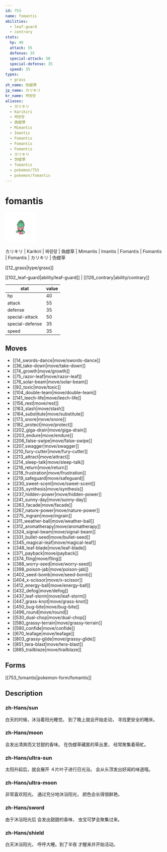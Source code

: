 ```yaml
---
id: 753
name: fomantis
abilities:
  - leaf-guard
  - contrary
stats:
  hp: 40
  attack: 55
  defense: 35
  special-attack: 50
  special-defense: 35
  speed: 35
types:
  - grass
zh_name: 伪螳草
jp_name: カリキリ
kr_name: 짜랑랑
aliases:
  - カリキリ
  - Karikiri
  - 짜랑랑
  - 偽螳草
  - Mimantis
  - Imantis
  - Fomantis
  - Fomantis
  - Fomantis
  - カリキリ
  - 伪螳草
  - fomantis
  - pokemon/753
  - pokemon/fomantis
---
```

# fomantis

![](https://raw.githubusercontent.com/PokeAPI/sprites/master/sprites/pokemon/753.png)

カリキリ | Karikiri | 짜랑랑 | 偽螳草 | Mimantis | Imantis | Fomantis | Fomantis | Fomantis | カリキリ | 伪螳草

[[12_grass|type/grass]]

[[102_leaf-guard|ability/leaf-guard]] | [[126_contrary|ability/contrary]]

|stat|value|
|---|---|
|hp|40|
|attack|55|
|defense|35|
|special-attack|50|
|special-defense|35|
|speed|35|


## Moves

- [[14_swords-dance|move/swords-dance]]
- [[36_take-down|move/take-down]]
- [[74_growth|move/growth]]
- [[75_razor-leaf|move/razor-leaf]]
- [[76_solar-beam|move/solar-beam]]
- [[92_toxic|move/toxic]]
- [[104_double-team|move/double-team]]
- [[141_leech-life|move/leech-life]]
- [[156_rest|move/rest]]
- [[163_slash|move/slash]]
- [[164_substitute|move/substitute]]
- [[173_snore|move/snore]]
- [[182_protect|move/protect]]
- [[202_giga-drain|move/giga-drain]]
- [[203_endure|move/endure]]
- [[206_false-swipe|move/false-swipe]]
- [[207_swagger|move/swagger]]
- [[210_fury-cutter|move/fury-cutter]]
- [[213_attract|move/attract]]
- [[214_sleep-talk|move/sleep-talk]]
- [[216_return|move/return]]
- [[218_frustration|move/frustration]]
- [[219_safeguard|move/safeguard]]
- [[230_sweet-scent|move/sweet-scent]]
- [[235_synthesis|move/synthesis]]
- [[237_hidden-power|move/hidden-power]]
- [[241_sunny-day|move/sunny-day]]
- [[263_facade|move/facade]]
- [[267_nature-power|move/nature-power]]
- [[275_ingrain|move/ingrain]]
- [[311_weather-ball|move/weather-ball]]
- [[312_aromatherapy|move/aromatherapy]]
- [[324_signal-beam|move/signal-beam]]
- [[331_bullet-seed|move/bullet-seed]]
- [[345_magical-leaf|move/magical-leaf]]
- [[348_leaf-blade|move/leaf-blade]]
- [[371_payback|move/payback]]
- [[374_fling|move/fling]]
- [[388_worry-seed|move/worry-seed]]
- [[398_poison-jab|move/poison-jab]]
- [[402_seed-bomb|move/seed-bomb]]
- [[404_x-scissor|move/x-scissor]]
- [[412_energy-ball|move/energy-ball]]
- [[432_defog|move/defog]]
- [[437_leaf-storm|move/leaf-storm]]
- [[447_grass-knot|move/grass-knot]]
- [[450_bug-bite|move/bug-bite]]
- [[496_round|move/round]]
- [[530_dual-chop|move/dual-chop]]
- [[580_grassy-terrain|move/grassy-terrain]]
- [[590_confide|move/confide]]
- [[670_leafage|move/leafage]]
- [[803_grassy-glide|move/grassy-glide]]
- [[851_tera-blast|move/tera-blast]]
- [[885_trailblaze|move/trailblaze]]

## Forms



[[753_fomantis|pokemon-form/fomantis]]

## Description

### zh-Hans/sun

白天的时候，沐浴着阳光睡觉。
到了晚上就会开始走动，
寻找更安全的睡床。

### zh-Hans/moon

会发出清爽而又甘甜的香味。
在伪螳草藏匿的草丛里，
经常聚集着萌虻。

### zh-Hans/ultra-sun

太阳升起后，就会展开
４片叶子进行日光浴。
会从头顶发出好闻的味道哦。

### zh-Hans/ultra-moon

非常喜欢阳光。
通过充分地沐浴阳光，
颜色会长得很鲜艳。

### zh-Hans/sword

由于沐浴阳光后
会发出甜甜的香味，
虫宝可梦会聚集过来。

### zh-Hans/shield

白天沐浴阳光，
呼呼大睡。到了半夜
才醒来并开始活动。

